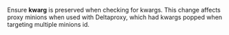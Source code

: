 Ensure __kwarg__ is preserved when checking for kwargs.  This change affects proxy minions when used with Deltaproxy, which had kwargs popped when targeting multiple minions id.
